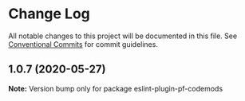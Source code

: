 # Change Log

All notable changes to this project will be documented in this file.
See [Conventional Commits](https://conventionalcommits.org) for commit guidelines.

## 1.0.7 (2020-05-27)

**Note:** Version bump only for package eslint-plugin-pf-codemods
